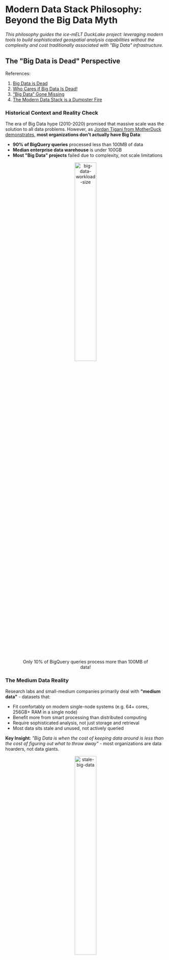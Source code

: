 # Modern Data Stack Philosophy: Beyond the Big Data Myth

*This philosophy guides the ice-mELT DuckLake project: leveraging modern tools to build sophisticated geospatial analysis capabilities without the complexity and cost traditionally associated with "Big Data" infrastructure.*

## The "Big Data is Dead" Perspective

References:
1. [Big Data is Dead](https://motherduck.com/blog/big-data-is-dead/?trk=feed-detail_main-feed-card_feed-article-content)
2. [Who Cares if Big Data Is Dead!](https://www.ml4devs.com/en/articles/who-cares-if-big-data-is-dead/)
3. [“Big Data” Gone Missing](https://medium.com/centric-tech-views/big-data-gone-missing-what-the-heck-happened-to-this-viral-business-trend-f557671b881d)
5. [The Modern Data Stack is a Dumpster Fire](https://medium.com/@tfmv/the-modern-data-stack-is-a-dumpster-fire-b1aa81316d94)

### Historical Context and Reality Check

The era of Big Data hype (2010-2020) promised that massive scale was the solution to all data problems. However, as [Jordan Tigani from MotherDuck demonstrates](https://motherduck.com/blog/big-data-is-dead/), **most organizations don't actually have Big Data**:

- **90% of BigQuery queries** processed less than 100MB of data
- **Median enterprise data warehouse** is under 100GB
- **Most "Big Data" projects** failed due to complexity, not scale limitations

<div align="center">
    <figure>
        <img src="figures/md_bid_data_workload_size.png" alt="big-data-workload-size" width="40%">
        <figcaption align = "center"> Only 10% of BigQuery queries process more than 100MB of data! </figcaption>
    </figure>
</div>

### The Medium Data Reality

Research labs and small-medium companies primarily deal with **"medium data"** - datasets that:
- Fit comfortably on modern single-node systems (e.g. 64+ cores, 256GB+ RAM in a single node)
- Benefit more from smart processing than distributed computing
- Require sophisticated analysis, not just storage and retrieval
- Most data sits stale and unused, not actively queried
  
**Key Insight**: *"Big Data is when the cost of keeping data around is less than the cost of figuring out what to throw away"* - most organizations are data hoarders, not data giants.

<div align="center">
    <figure>
        <img src="figures/md_stale_data_usage.png" alt="stale-big-data" width="40%">
        <figcaption align = "center"> The reality of data usage in most organizations. </figcaption>
    </figure>
</div>

## Single-Node Computing Renaissance

### The Receding Big Data Frontier

Modern hardware capabilities have fundamentally shifted what constitutes "Big Data":

**2004 (MapReduce era)**: Single machine = 1 core, 2GB RAM
**2025**: Single machine = 64+ cores, 24TB+ RAM (AWS x1e.xlarge)

**Result**: What required distributed systems in 2004 now runs efficiently on a laptop.

### DuckDB and the Single-Node Advantage

DuckDB exemplifies this shift:
- **Columnar processing** with vectorized execution
- **Parallel query execution** on multi-core systems  
- **Memory-efficient** algorithms for larger-than-RAM datasets
- **Zero administration** - no clusters, no configuration complexity

**Performance Reality**: A single DuckDB instance often outperforms distributed systems for typical *analytical workloads* while being orders of magnitude simpler to operate.

## Cloud Advantages with Scaling-to-Zero

### The "$10/Month Lakehouse" Economics

Following [Tobias Müller's analysis](https://tobilg.com/the-age-of-10-dollar-a-month-lakehouses), modern cloud services enable cost-effective data architectures:

**Free Tier Optimization**:
- **Cloudflare R2**: 10GB storage + free egress
- **MotherDuck**: 10GB analytical processing  
- **Neon PostgreSQL**: 0.5GB for metadata
- **Supabase**: Alternative PostgreSQL option for BaaS

**Scaling-to-Zero Benefits**:
- **Pay only for active compute** (serverless functions, containers)
- **Automatic scaling** based on actual demand
- **No idle infrastructure costs** during research downtime or local development iteration

### Storage Efficiency Through Virtual Datasets

**VirtualiZarr Approach**:
- Reference original satellite imagery assets via STAC catalogs
- Avoid duplicating hundreds of GB of high-fidelity data
- Manage metadata and derived products in minimal storage

**Result**: Process hundreds of GB of imagery while using only a few GB's of actual object storage.

## STAC, Zarr, and Virtual Datasets: The Future of EO Data

References:
1. [What Is Zarr? A Cloud-Native Format for Tensor Data](https://earthmover.io/blog/what-is-zarr)
2. [Is Zarr the new COG?](https://element84.com/software-engineering/is-zarr-the-new-cog/)
3. [Zarr + STAC](https://element84.com/software-engineering/zarr-stac/)
4. [Fundamentals: Tensors vs. Tables](https://earthmover.io/blog/tensors-vs-tables)

### The Cloud-Native Array Revolution

**Zarr as "Parquet for Arrays"**: While Parquet optimizes columnar storage for tabular data, Zarr provides chunked storage for multi-dimensional arrays. Both are designed for analytics and scalable access patterns in cloud environments.

**Why Zarr Matters for EO Research**:
- **Chunked storage** enables selective data loading - only read what you need
- **Cloud-optimized layout** works efficiently with object storage (S3, GCS)
- **Parallel access** supports distributed computing frameworks
- **Self-describing metadata** embedded directly with data

<div align="center">
    <figure>
        <img src="figures/zarr_cube_diagram.png" alt="zarr-storage-layout" width="25%">
        <figcaption align = "center"> Zarr's chunked storage layout enables efficient access to subsets of large arrays using relevant spatio-temporal indexing. </figcaption>
    </figure>
</div>

### The Fundamental Advantage: Arrays vs Tables for Geospatial Data

**The "Flattening Problem"**: Converting multidimensional geospatial data to tabular format creates massive inefficiencies:

> *"Flattening multidimensional data can be thought of 'unrolling' each array into a single column, producing a standard tabular structure. Elements that were near each other in multidimensional space can end up very far apart in flattened space."*

**Coordinate Explosion**: When satellite imagery or climate data is flattened to tables:
- **NetCDF/Zarr approach**: Store coordinates once per dimension (3,481 values for a 5TB weather dataset)
- **Tabular approach**: Duplicate coordinates for every data point (964+ billion values for the same dataset)
- **Performance impact**: 10x+ slower queries due to redundant coordinate scanning

**Why This Matters for PV Research**:
- **Satellite imagery**: Naturally exists as >=3D arrays (lat, lon, time) with spectral bands
- **Spatial analysis**: Neighboring pixels are computationally related, not independent rows
- **Temporal analysis**: Time series at each location should be efficiently accessible
- **Multi-scale processing**: Pyramidal data structures enable zoom-level optimizations

**Array-Native Benefits**:
- **Orthogonal indexing**: O(Nc) complexity vs O(N) for tabular scans
- **Spatial locality**: Nearby pixels stored together for efficient access
- **Dimension-aware operations**: Reductions, aggregations, and transformations respect data structure
- **Memory efficiency**: Load only required spatial/temporal slices

**Xarray to the Rescue**: Xarray is a Python library that extends NumPy's array data structures to labeled dimensions and coordinates. This enables efficient access to multi-dimensional data, avoiding the "flattening problem" and its associated performance impacts.

<div align="center">
    <figure>
        <img src="figures/xarray_nd_explained.png" alt="xarray-dim-labels-layout" width="50%">
        <figcaption align = "center"> Xarray's labeled dimensions and coordinates enable efficient access to multi-dimensional data. </figcaption>
    </figure>
</div>

### STAC + Zarr: Complementary Technologies

<div align="center">
    <figure>
        <img src="figures/unaligned-vs-aligned-data.png" alt="aligned-vs-unaligned" width="50%">
        <figcaption align = "center"> Visual diagram of a collection of aligned (cube) vs unaligned (different extents) geospatial datasets. </figcaption>
    </figure>
</div>

**STAC** (SpatioTemporal Asset Catalog) provides **discovery and indexing** for any spatiotemporal data, while **Zarr** provides **efficient storage and access** for multi-dimensional arrays. Together, they solve different but complementary problems:

**STAC Strengths**:
- **Data discovery**: Search across multiple datasets and catalogs
- **Metadata standardization**: Consistent spatiotemporal indexing
- **Federated search**: Find data across distributed catalogs
- **Asset management**: Track relationships between data products

<div align="center">
    <figure>
        <img src="figures/stac-data-producers-consumers.png" alt="stac-data-producers-consumers" width="50%">
        <figcaption align = "center"> STAC enables discovery and indexing to both original data producers and downstream consumers. </figcaption>
    </figure>
</div>

**Zarr Strengths**:
- **Efficient access**: Fast, chunked reads from large arrays
- **Cloud-native**: Designed for object storage and parallel computing
- **Hierarchical organization**: Groups and arrays with rich metadata
- **Compression and filtering**: Optimized storage and transfer

<div align="center">
    <figure>
        <img src="figures/zarr_store_diagram.png" alt="zarr-store-layout" width="50%">
        <figcaption align = "center"> Metadata and raw binary data for a single Zarr store. </figcaption>
    </figure>
</div>

### Virtual Datasets: Maximum Efficiency, Minimum Duplication

**The Problem**: Traditional approaches require copying and converting massive satellite archives, leading to:
- **Storage explosion**: Duplicating terabytes of existing imagery
- **Processing overhead**: Converting between formats
- **Synchronization challenges**: Keeping copies up-to-date

**VirtualiZarr Solution**:
> *"VirtualiZarr offers a Zarr-native way to work with existing data formats like NetCDF or HDF5 by accessing data in those formats via the Zarr store API. This enables efficient access and analysis without converting or duplicating the original files."*

**Practical Benefits for EO Workflows**:
- **Reference existing STAC assets**: Point to original COGs/GeoTIFFs without copying
- **Zarr-compatible access**: Use modern array libraries (xarray, Dask) on legacy formats
- **Minimal storage footprint**: Metadata-only approach for massive datasets
- **Immediate availability**: No waiting for large-scale data conversions

**Full-Circle Integration**: VirtualiZarr enables a complete workflow integration:

1. **pgstac queries** gather relevant STAC items for ROI within H3 hex cells
2. **VirtualiZarr creates** virtual Zarr stores referencing STAC imagery assets
3. **Kerchunk references** can be exported as Parquet files for the virtual stores
4. **DuckLake manages** these Parquet-stored references alongside vector PV data
5. **Result**: Unified SQL interface for both vector labels and raster imagery references

This approach combines the best of all worlds: STAC discovery, Zarr array processing, Parquet efficiency, and DuckLake's SQL-based metadata management - all without duplicating the underlying satellite imagery.

References:
1. [Store virtual datasets as Kerchunk Parquet references](https://projectpythia.org/kerchunk-cookbook/notebooks/advanced/Parquet_Reference_Storage.html)
2. [Writing to Kerchunk’s format and reading data via fsspec](https://virtualizarr.readthedocs.io/en/latest/usage.html#writing-to-kerchunk-s-format-and-reading-data-via-fsspec)

<div align="center">
    <figure>
        <img src="figures/stac+zarr.png" alt="stac+zarr+unaligned" width="50%">
        <figcaption align = "center"> Example of STAC collection of unaligned satellite imagery with each STAC item pointing to a Zarr store. </figcaption>
    </figure>
</div>

## DuckLake: SQL as Lakehouse Metadata

### Addressing Iceberg's Limitations

While Apache Iceberg pioneered open table formats, it has [practical limitations](https://quesma.com/blog-detail/apache-iceberg-practical-limitations-2025):

<div align="center">
<figure>
<img src="figures/iceberg-catalog-architecture.png" alt="iceberg-catalog-architecture" width="50%">
<figcaption align = "center"> Iceberg's metadata architecture requires many small files and HTTP requests for even simple queries. </figcaption>
</figure>
</div>

**Iceberg Challenges**:
- **Metadata complexity**: Many small files requiring multiple HTTP requests
- **Write amplification**: Single-row updates create multiple metadata files
- **Compaction overhead**: Requires separate Spark jobs for maintenance
- **Limited real-time capabilities**: Optimized for batch, not streaming

### DuckLake's SQL-First Approach

DuckLake addresses these limitations by storing metadata in a transactional SQL database rather than as "many small files" in object storage. This enables single-query metadata access, reliable ACID transactions, and seamless integration with existing SQL tools. You can learn more in their [concise manifesto](https://ducklake.select/manifesto/). 

**The Fundamental Problem with Existing Formats**:

Iceberg and Delta Lake were designed to avoid databases entirely, encoding all metadata into "a maze of JSON and Avro files" on blob storage. However, they hit a critical limitation: as soon as you need something as ambitious as a second table or versioning, you realize **finding the latest table version is tricky in blob stores** with inconsistent guarantees. The solution? Adding a catalog service backed by... a database.

**The Irony**: After going to great lengths to avoid databases, both formats ended up requiring one anyway for consistency. Yet they never revisited their core design to leverage this database effectively.

**DuckLake's Insight**:

> *"Once a database has entered the Lakehouse stack anyway, it makes an insane amount of sense to also use it for managing the rest of the table metadata! We can still take advantage of the 'endless' capacity and 'infinite' scalability of blob stores for storing the actual table data in open formats like Parquet, but we can much more efficiently and effectively manage the metadata needed to support changes in a database!"*

**Core Design Principles**:
1. **Store data files** in open formats on blob storage (scalability, no lock-in)
2. **Manage metadata** in a SQL database (efficiency, consistency, transactions)

<div align="center">
<figure>
<img src="figures/ducklake-architecture.png" alt="ducklake-architecture" width="50%">
<figcaption align = "center"> DuckLake's architecture leverages a SQL database for metadata management and blob storage for data files. </figcaption>
</figure>
</div>

**Technical Advantages**:
- **Pure SQL transactions** describe all data operations (schema, CRUD)
- **Cross-table transactions** manage multiple tables atomically
- **Referential consistency** prevents metadata corruption (no duplicate snapshot IDs)
- **Advanced database features** like views, nested types, transactional schema changes
- **Single query access** vs. multiple HTTP requests to blob storage

## Simplifying Cloud Complexity: The Raw Architecture Advantage

Reference: [Why Coiled?](https://docs.coiled.io/user_guide/why.html)

### The Over-Engineering Problem

Most cloud setups today suffer from excessive layering and complexity:

> *"Today many platforms run frameworks on frameworks on frameworks... Every layer promises to hide abstractions, but delivers to you a new abstraction to learn instead."*

**Common Complex Cloud Stacks**:
- *Kubernetes* → *Docker* → *Container Registry* → *Service Mesh* → *Your Code*
- *Data Platform* → *Workflow Orchestrator* → *Cluster Manager* → *Your Analysis*

**Problems with Layered Abstractions**:
- **Leaky abstractions**: You still need to debug through all layers when things break
- **Weak abstractions**: Each layer restricts functionality without providing equivalent power
- **Learning overhead**: New abstractions to master instead of hidden complexity
- **Cost multiplication**: Each layer adds infrastructure and operational overhead

### The Raw Cloud Architecture Solution

For most small-medium research teams, cloud advantages can be simplified to **two fundamental primitives**:

#### 1. "Infinitely" Scaling Object Storage (S3-Compatible)

**What it provides**:
- **Unlimited capacity**: Store petabytes without infrastructure planning
- **Global accessibility**: Access data from anywhere with internet
- **Durability**: nearly fail-proof data durability
- **Cost efficiency**: tens of cents/GB/month for standard storage; even cheaper for infrequent access data

**Why it matters for EO research**:
- **Satellite archives**: Reference existing STAC imagery without local copies
- **Collaborative datasets**: Share large geospatial datasets across research teams
- **Backup and archival**: Secure long-term storage for research outputs
- **Version control**: Multiple dataset versions without local storage explosion

#### 2. Ephemeral, Highly Parallelized Compute (EC2-Style VMs)

**What it provides**:
- **Massive parallelism**: Spin up 100s of machines in minutes that can leverage reading chunked ND-arrays from distributed object storage
- **Diverse hardware**: CPUs, GPUs, high-memory, cheaper ARM processors on-demand
- **Geographic distribution**: Process data close to where it's stored
- **Pay-per-use**: $0.02/hour for powerful machines, shut down immediately after use

**Why it matters for EO research**:
- **Burst processing**: Handle large satellite imagery processing jobs quickly
- **Cost control**: Pay only for active computation time
- **Experimentation**: Try different hardware configurations without commitment
- **Scalability**: Process datasets that exceed local machine capabilities

This means we can simplify our fundamental cloud scaling architecture to object storage + compute VMs:

<div align="center">
    <figure>
        <img src="figures/raw-cloud-architecture.png" alt="raw-cloud-architecture" width="50%">
        <figcaption align = "center"> An instance of the raw cloud architecture for Ice-mELT pipelines. </figcaption>
    </figure>
</div>

### The "$0.47 Moment": Abundant Computing Psychology

**The Transformation**: When researchers discover they can process massive datasets for under a dollar:

> *"The greatest joy in our job is seeing someone access hundreds of machines to do an overnight job in a few minutes. The next greatest joy is when they find out that it cost them $0.47. At that moment there's a spark in their mind that says 'I can do this as often as I like. I can go way bigger.'"*

**Psychological Impact**:
- **Abundance mindset**: Resources feel unlimited rather than scarce
- **Creative thinking**: Opens possibilities instead of constraining them
- **Experimental freedom**: Try ambitious approaches without budget anxiety
- **Team scaling**: Entire research groups can adopt powerful workflows

### Practical Implementation for Research Teams

**Start Simple**:
- **Local development**: DuckDB + dbt for prototyping and small datasets
- **Cloud storage**: Cloudflare R2 free tier for sharing and backup
- **Burst compute**: Coiled/Dask for occasional large-scale processing

**Scale Gradually**:
- **MotherDuck**: Cloud DuckDB when local processing becomes insufficient
- **Neon PostgreSQL**: Managed metadata storage for collaborative workflows
- **Icechunk + Zarr**: Transactional array storage for production datasets

**Avoid Over-Engineering**:
- **No Kubernetes**: Unless you're running 18+ high-availability services
- **No complex orchestration**: Unless you have dedicated DevOps teams
- **No vendor lock-in**: Stick to open standards and portable formats

### The Research Lab Sweet Spot

**Perfect for**:
- **Small-medium teams** (2-20 researchers)
- **Iterative workflows** with changing requirements
- **Budget-conscious** academic or startup environments
- **Collaborative research** requiring data sharing
- **Experimental approaches** needing flexible infrastructure

**Key Benefits**:
- **Frictionless development**: Same tools locally and in cloud
- **Abundant cheap computing**: Process massive datasets for dollars
- **Infrastructure for everyone**: **No dedicated IT team or Cloud Engineer required**
- **Composable architecture**: Integrate with existing research tools

## Research Lab and SME Advantages

### Collaborative Research Benefits

**Multi-user Access**:
- **PostgreSQL metadata**: Reliable concurrent access for research teams
- **Shared data catalogs**: Common view of datasets across projects
- **Version control**: Track data lineage and experimental iterations

### Hybrid Deployment Flexibility

**Local Development**:
- **DuckDB**: Fast local analysis and prototyping
- **Local filesystem**: Immediate data access during development

**Cloud Scaling**:
- **MotherDuck**: Seamless scaling for larger computations
- **R2 object storage**: Cost-effective data sharing
- **Neon PostgreSQL**: Managed metadata without infrastructure overhead

### Cost-Conscious Innovation

**Research Economics**:
- **Start free**: Develop within free tier limits
- **Scale gradually**: Pay only when exceeding research-scale requirements
- **Avoid vendor lock-in**: Open formats enable tool flexibility

## Quality Over Quantity Philosophy

### Data Governance for Research

As highlighted in [ML4Devs analysis](https://www.ml4devs.com/en/articles/who-cares-if-big-data-is-dead/):

**Real Problems**:
- **Data quality** over data quantity
- **Data literacy** within organizations  
- **Clear motives** for data collection and analysis

**Research Best Practices**:
- **Curated datasets**: Focus on validated, high-quality sources
- **Clear provenance**: Track data lineage and processing steps
- **Purposeful collection**: Collect data to answer specific research questions

## Future-Proofing Strategy

### Industry Adoption and Future-Proofing

**ESA's Zarr Commitment**: The European Space Agency is [incrementally moving the Sentinel satellite archive to Zarr](https://zarr.eopf.copernicus.eu/), signaling that "the future of planetary-scale data is chunked, cloud-optimized, and open."

**Emerging Standards**:
- **GeoZarr specification**: Standardizing geospatial metadata in Zarr
- **Zarr v3 with sharding**: Reducing file proliferation while maintaining performance
- **Icechunk integration**: Adding transactional consistency to Zarr workflows
- [OGC is working on a GeoDataCube Standard](https://www.ogc.org/announcement/ogc-forms-new-geodatacube-standards-working-group/)

**Why This Matters for Research**:
- **Future compatibility**: Align with emerging industry standards
- **Reduced vendor lock-in**: Open formats enable tool flexibility
- **Scalable workflows**: Start local, scale to cloud seamlessly
- **Collaborative research**: Shared standards enable data sharing

### Modern Tool Integration

**DataOps Principles**:
- **Version control**: Git-based workflows for data and code
- **Automated testing**: Data quality checks and pipeline validation
- **Collaborative development**: Shared environments and reproducible results

### Avoiding Complexity Traps

**Lessons from Big Data Era**:
- **Start simple**: Use appropriate tools for actual data sizes
- **Avoid premature optimization**: Don't build for scale you don't have
- **Focus on value**: Prioritize insights over infrastructure complexity

**Modern Approach**:
- **Single-node first**: Leverage modern hardware capabilities
- **Cloud when needed**: Scale up only when local processing insufficient
- **Open standards**: Maintain flexibility and avoid vendor lock-in

### Technology Evolution Path

**Current State**: Local DuckDB + dbt development  
**Near-term**: MotherDuck + Neon cloud integration  
**Long-term**: Full lakehouse with Iceberg + STAC catalogs

### Real-World Implementation Strategy

**Phase 1: STAC Catalog Foundation**
- **Index existing PV datasets** in STAC collections
- **Standardize metadata** across different DOI sources
- **Enable spatial/temporal search** for PV installations

**Phase 2: Virtual Zarr Integration**
- **Create virtual Zarr stores** referencing STAC imagery assets
- **Align PV labels with satellite imagery** using H3 spatial indexing
- **Enable array-based analysis** without data duplication

**Phase 3: Hybrid Data Products**
- **Combine vector PV data** (in DuckLake) with **raster imagery** (via VirtualiZarr)
- **Generate analysis-ready datacubes** for specific regions/timeframes
- **Support both interactive analysis** and **batch processing** workflows